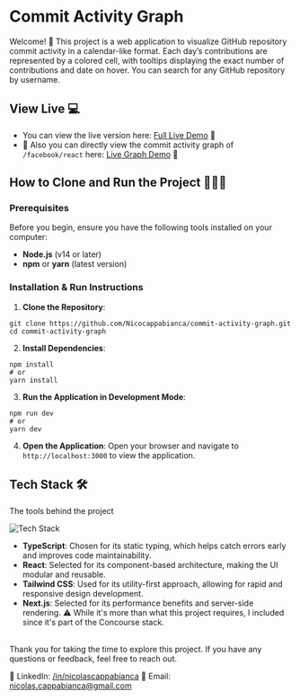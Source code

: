 # Commit Activity Graph

Welcome! 👋 This project is a web application to visualize GitHub repository commit activity in a calendar-like format. Each day’s contributions are represented by a colored cell, with tooltips displaying the exact number of contributions and date on hover.
You can search for any GitHub repository by username.

## View Live 💻

- You can view the live version here: [Full Live Demo](https://commit-activity-graph-chi.vercel.app/) 🔗
- 🚀 Also you can directly view the commit activity graph of `/facebook/react` here: [Live Graph Demo](https://commit-activity-graph-chi.vercel.app/facebook/react) 🔗

## How to Clone and Run the Project 👨🏽‍💻

### Prerequisites

Before you begin, ensure you have the following tools installed on your computer:

- **Node.js** (v14 or later)
- **npm** or **yarn** (latest version)

### Installation & Run Instructions

1.  **Clone the Repository**:

```console
git clone https://github.com/Nicocappabianca/commit-activity-graph.git
cd commit-activity-graph
```

2. **Install Dependencies**:

```console
npm install
# or
yarn install
```

3. **Run the Application in Development Mode**:

```console
npm run dev
# or
yarn dev
```

4. **Open the Application**:
   Open your browser and navigate to `http://localhost:3000` to view the application.

## Tech Stack 🛠️

The tools behind the project

![Tech Stack](https://skillicons.dev/icons?i=typescript,react,next,tailwind)

- **TypeScript**: Chosen for its static typing, which helps catch errors early and improves code maintainability.
- **React**: Selected for its component-based architecture, making the UI modular and reusable.
- **Tailwind CSS**: Used for its utility-first approach, allowing for rapid and responsive design development.
- **Next.js**: Selected for its performance benefits and server-side rendering. ⚠️ While it's more than what this project requires, I included since it's part of the Concourse stack.

<br>
Thank you for taking the time to explore this project. If you have any questions or feedback, feel free to reach out.

👥 LinkedIn: [/in/nicolascappabianca](https://www.linkedin.com/in/nicolascappabianca/)
📧 Email: nicolas.cappabianca@gmail.com
